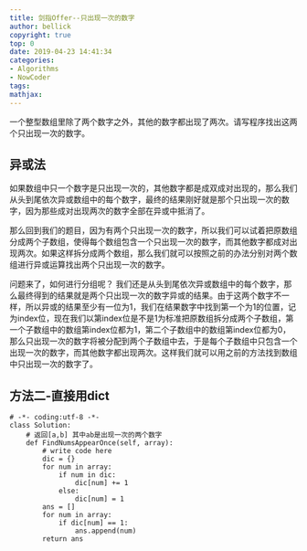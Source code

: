 ```yaml
---
title: 剑指Offer--只出现一次的数字
author: bellick
copyright: true
top: 0
date: 2019-04-23 14:41:34
categories:
- Algorithms
- NowCoder
tags:
mathjax:
---
```

一个整型数组里除了两个数字之外，其他的数字都出现了两次。请写程序找出这两个只出现一次的数字。
## 异或法
如果数组中只一个数字是只出现一次的，其他数字都是成双成对出现的，那么我们从头到尾依次异或数组中的每个数字，最终的结果刚好就是那个只出现一次的数字，因为那些成对出现两次的数字全部在异或中抵消了。

那么回到我们的题目，因为有两个只出现一次的数字，所以我们可以试着把原数组分成两个子数组，使得每个数组包含一个只出现一次的数字，而其他数字都成对出现两次。如果这样拆分成两个数组，那么我们就可以按照之前的办法分别对两个数组进行异或运算找出两个只出现一次的数字。

问题来了，如何进行分组呢？
 我们还是从头到尾依次异或数组中的每个数字，那么最终得到的结果就是两个只出现一次的数字异或的结果。由于这两个数字不一样，所以异或的结果至少有一位为1，我们在结果数字中找到第一个为1的位置，记为index位，现在我们以第index位是不是1为标准把原数组拆分成两个子数组，第一个子数组中的数组第index位都为1，第二个子数组中的数组第index位都为0，那么只出现一次的数字将被分配到两个子数组中去，于是每个子数组中只包含一个出现一次的数字，而其他数字都出现两次。这样我们就可以用之前的方法找到数组中只出现一次的数字了。

##  方法二-直接用dict
```
# -*- coding:utf-8 -*-
class Solution:
    # 返回[a,b] 其中ab是出现一次的两个数字
    def FindNumsAppearOnce(self, array):
        # write code here
        dic = {}
        for num in array:
            if num in dic:
                dic[num] += 1
            else:
                dic[num] = 1
        ans = []
        for num in array:
            if dic[num] == 1:
                ans.append(num)
        return ans
```